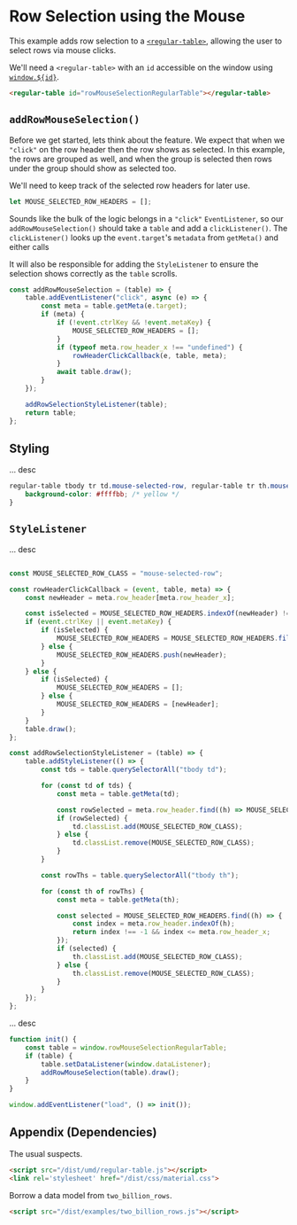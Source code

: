 # Row Selection using the Mouse

This example adds row selection to a [`<regular-table>`](https://github.com/jpmorganchase/regular-table),
allowing the user to select rows via mouse clicks.

We'll need a `<regular-table>` with an `id` accessible on the window using [`window.${id}`](https://stackoverflow.com/questions/18713272/why-do-dom-elements-exist-as-properties-on-the-window-object).

```html
<regular-table id="rowMouseSelectionRegularTable"></regular-table>
```
## `addRowMouseSelection()`

Before we get started, lets think about the feature. We expect that when we `"click"`
on the row header then the row shows as selected.
In this example, the rows are grouped as well, and when the
group is selected then rows under the group should show as selected too.

We'll need to keep track of the selected row headers for later use.
```javascript
let MOUSE_SELECTED_ROW_HEADERS = [];
```
Sounds like the bulk of the logic belongs in a `"click"` `EventListener`, so our
`addRowMouseSelection()` should take a `table` and add a `clickListener()`. The `clickListener()` looks up the `event.target`'s `metadata` from `getMeta()` and either calls 

It will also be responsible for adding the `StyleListener` to ensure the selection shows correctly as the `table` scrolls.
```javascript
const addRowMouseSelection = (table) => {
    table.addEventListener("click", async (e) => {
        const meta = table.getMeta(e.target);
        if (meta) {
            if (!event.ctrlKey && !event.metaKey) {
                MOUSE_SELECTED_ROW_HEADERS = [];
            }
            if (typeof meta.row_header_x !== "undefined") {
                rowHeaderClickCallback(e, table, meta);
            }
            await table.draw();
        }
    });

    addRowSelectionStyleListener(table);
    return table;
};
```
## Styling

... desc

```css
regular-table tbody tr td.mouse-selected-row, regular-table tr th.mouse-selected-row {
    background-color: #ffffbb; /* yellow */
}
```

## `StyleListener`

... desc

```javascript

const MOUSE_SELECTED_ROW_CLASS = "mouse-selected-row";

const rowHeaderClickCallback = (event, table, meta) => {
    const newHeader = meta.row_header[meta.row_header_x];

    const isSelected = MOUSE_SELECTED_ROW_HEADERS.indexOf(newHeader) !== -1;
    if (event.ctrlKey || event.metaKey) {
        if (isSelected) {
            MOUSE_SELECTED_ROW_HEADERS = MOUSE_SELECTED_ROW_HEADERS.filter((h) => h !== newHeader);
        } else {
            MOUSE_SELECTED_ROW_HEADERS.push(newHeader);
        }
    } else {
        if (isSelected) {
            MOUSE_SELECTED_ROW_HEADERS = [];
        } else {
            MOUSE_SELECTED_ROW_HEADERS = [newHeader];
        }
    }
    table.draw();
};

const addRowSelectionStyleListener = (table) => {
    table.addStyleListener(() => {
        const tds = table.querySelectorAll("tbody td");

        for (const td of tds) {
            const meta = table.getMeta(td);

            const rowSelected = meta.row_header.find((h) => MOUSE_SELECTED_ROW_HEADERS.indexOf(h) !== -1);
            if (rowSelected) {
                td.classList.add(MOUSE_SELECTED_ROW_CLASS);
            } else {
                td.classList.remove(MOUSE_SELECTED_ROW_CLASS);
            }
        }

        const rowThs = table.querySelectorAll("tbody th");

        for (const th of rowThs) {
            const meta = table.getMeta(th);

            const selected = MOUSE_SELECTED_ROW_HEADERS.find((h) => {
                const index = meta.row_header.indexOf(h);
                return index !== -1 && index <= meta.row_header_x;
            });
            if (selected) {
                th.classList.add(MOUSE_SELECTED_ROW_CLASS);
            } else {
                th.classList.remove(MOUSE_SELECTED_ROW_CLASS);
            }
        }
    });
};


```
... desc

```javascript
function init() {
    const table = window.rowMouseSelectionRegularTable;
    if (table) {
        table.setDataListener(window.dataListener);
        addRowMouseSelection(table).draw();
    }
}

window.addEventListener("load", () => init());
```

## Appendix (Dependencies)

The usual suspects.

```html
<script src="/dist/umd/regular-table.js"></script>
<link rel='stylesheet' href="/dist/css/material.css">
```

Borrow a data model from `two_billion_rows`.

```html
<script src="/dist/examples/two_billion_rows.js"></script>
```
